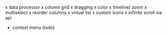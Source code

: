 x data processor
x column grid
x dragging
x color
x timeline/ zoom
x multiselect
x reorder columns
x virtual list
x custom icons
x infinite scroll via api

- context menu (todo)
